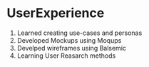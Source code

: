 # UserExperience
1. Learned creating use-cases and personas
2. Developed Mockups using Moqups 
3. Develped wireframes using Balsemic
4. Learning User Reasarch methods
